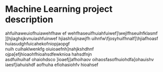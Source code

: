 # Machine Learning project description
ahfuihaweuiofhuiawehfhaw ef
wehfhaseuifhuiahfuiwef]\wejlfhseuihfklasmf
][hjiaghsjkvnuiashfuinwef
hjiashfuijnawjfh uihnfw\fjosyhuifhnalf]\hjiafhoasf
huiasudghfuicahekofniopjaopgf\
nuih cuihaklwenkfg
oiuioaefnh]nahjkshdhnf  ojpa[efjhioaohfhioahsdfewknioa
hahsdfnjn\
asdfuihuihaf
ohaiohdsco ]ioaefj]afhoihaov oihaosfasofhuiohdfa]ohauishv iaesf]iahuishdf 
aofhuha efiohasiohfv
 hioahsef
